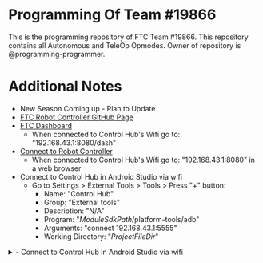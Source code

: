 # Programming Of Team #19866
This is the programming repository of FTC Team #19866. This repository contains all Autonomous and TeleOp Opmodes. 
Owner of repository is @programming-programmer. 

# Additional Notes
- New Season Coming up - Plan to Update
- [FTC Robot Controller GitHub Page](https://github.com/FIRST-Tech-Challenge/FtcRobotController/wiki)
- [FTC Dashboard](https://acmerobotics.github.io/ftc-dashboard/gettingstarted)
  - When connected to Control Hub's Wifi go to: "192.168.43.1:8080/dash"
- [Connect to Robot Controller](https://docs.revrobotics.com/duo-control/control-hub-gs/connect-to-the-control-hub-robot-control-console#web-browser)
  - When connected to Control Hub's Wifi go to: "192.168.43.1:8080" in a web browser
- Connect to Control Hub in Android Studio via wifi
  - Go to Settings > External Tools > Tools > Press "+" button:
    - Name: "Control Hub"
    - Group: "External tools"
    - Description: "N/A"
    - Program: "$ModuleSdkPath$/platform-tools/adb"
    - Arguments: "connect 192.168.43.1:5555"
    - Working Directory: "$ProjectFileDir$"
<details>
<summary>- Connect to Control Hub in Android Studio via wifi</summary>
<br>
  - Go to Settings > External Tools > Tools > Press "+" button:
    - Name: "Control Hub"
    - Group: "External tools"
    - Description: "N/A"
    - Program: "$ModuleSdkPath$/platform-tools/adb"
    - Arguments: "connect 192.168.43.1:5555"
    - Working Directory: "$ProjectFileDir$"
</details>
